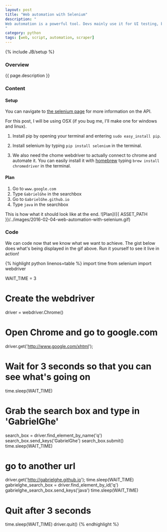 ```yaml
---
layout: post
title: "Web automation with Selenium"
description: "
Web automation is a powerful tool. Devs mainly use it for UI testing, but there are a ton of other applications! In this post, I'll be showing you how to automate your chrome browser in python using [Selenium](http://www.seleniumhq.org/projects/webdriver/).
"
category: python
tags: [web, script, automation, scraper]
---
```

{% include JB/setup %}

<!-- Overview -->
<h3>Overview</h3>

{{ page.description }}

<!-- Content -->
<h3>Content</h3>

<!-- Setup -->
<h4>Setup</h4>

You can navigate to [the selenium page](http://selenium-python.readthedocs.org/getting-started.html) for more information on the API.  

For this post, I will be using OSX (if you bug me, I'll make one for windows and linux).

1. Install pip by opening your terminal and entering `sudo easy_install pip`.

2. Install selenium by typing `pip install selenium` in the terminal.

3. We also need the chome webdriver to actually connect to chrome and automate it. You can easily install it with [homebrew](http://brew.sh/) typing `brew install chromedriver` in the terminal.


<!-- Plan -->
<h4>Plan</h4>

1. Go to `www.google.com`
2. Type `GabrielGhe` in the searchbox
3. Go to `GabrielGhe.github.io`
4. Type `java` in the searchbox

This is how what it should look like at the end.
![Plan]({{ ASSET_PATH }}/../images/2016-02-04-web-automation-with-selenium.gif)


<!-- Code -->
<h3>Code</h3>

We can code now that we know what we want to achieve. The gist below does what's being displayed in the gif above. Run it yourself to see it live in action!

<!-- Code _______________________________________-->
{% highlight python linenos=table %}
import time
from selenium import webdriver

WAIT_TIME = 3

# Create the webdriver
driver = webdriver.Chrome()  

# Open Chrome and go to google.com
driver.get('http://www.google.com/xhtml');

# Wait for 3 seconds so that you can see what's going on
time.sleep(WAIT_TIME)

# Grab the search box and type in  'GabrielGhe'
search_box = driver.find_element_by_name('q')
search_box.send_keys('GabrielGhe')
search_box.submit()
time.sleep(WAIT_TIME)

# go to another url
driver.get('http://gabrielghe.github.io');
time.sleep(WAIT_TIME)
gabrielghe_search_box = driver.find_element_by_id('q')
gabrielghe_search_box.send_keys('java')
time.sleep(WAIT_TIME)

# Quit after 3 seconds
time.sleep(WAIT_TIME)
driver.quit()
{% endhighlight %}
<!-- /Code ^^^^^^^^^^^^^^^^^^^^^^^^^^^^^^^^^^^^^^-->
